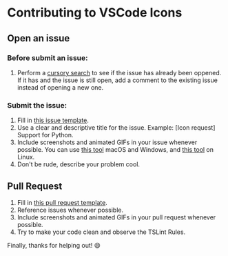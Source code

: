 # Contributing to VSCode Icons

## Open an issue

### Before submit an issue:

1. Perform a [cursory search](https://github.com/vscode-icons/vscode-icons/issues?q=is%3Aopen+is%3Aissue) to see if the issue has already been oppened. If it has and the issue is still open, add a comment to the existing issue instead of opening a new one.

### Submit the issue:

1. Fill in [this issue template](ISSUE_TEMPLATE.md).
2. Use a clear and descriptive title for the issue. Example: [Icon request] Support for Python.
3. Include screenshots and animated GIFs in your issue whenever possible. You can use [this tool](https://www.cockos.com/licecap) macOS and Windows, and [this tool](https://github.com/colinkeenan/silentcast) on Linux.
4. Don't be rude, describe your problem cool.

## Pull Request

1. Fill in [this pull request template](PULL_REQUEST_TEMPLATE.md).
2. Reference issues whenever possible.
3. Include screenshots and animated GIFs in your pull request whenever possible.
4. Try to make your code clean and observe the TSLint Rules.

Finally, thanks for helping out! :smile:
